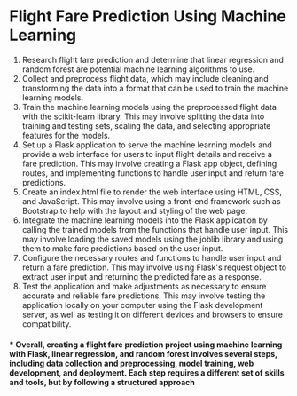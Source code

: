 # Flight Fare Prediction Using Machine Learning

1. Research flight fare prediction and determine that linear regression and random forest are potential machine learning algorithms to use.
2. Collect and preprocess flight data, which may include cleaning and transforming the data into a format that can be used to train the machine learning models.
3. Train the machine learning models using the preprocessed flight data with the scikit-learn library. This may involve splitting the data into training and testing sets, scaling the data, and selecting appropriate features for the models.
4. Set up a Flask application to serve the machine learning models and provide a web interface for users to input flight details and receive a fare prediction. This may involve creating a Flask app object, defining routes, and implementing functions to handle user input and return fare predictions.
5. Create an index.html file to render the web interface using HTML, CSS, and JavaScript. This may involve using a front-end framework such as Bootstrap to help with the layout and styling of the web page.
6. Integrate the machine learning models into the Flask application by calling the trained models from the functions that handle user input. This may involve loading the saved models using the joblib library and using them to make fare predictions based on the user input.
7. Configure the necessary routes and functions to handle user input and return a fare prediction. This may involve using Flask's request object to extract user input and returning the predicted fare as a response.
8. Test the application and make adjustments as necessary to ensure accurate and reliable fare predictions. This may involve testing the application locally on your computer using the Flask development server, as well as testing it on different devices and browsers to ensure compatibility.
#### * Overall, creating a flight fare prediction project using machine learning with Flask, linear regression, and random forest involves several steps, including data collection and preprocessing, model training, web development, and deployment. Each step requires a different set of skills and tools, but by following a structured approach
